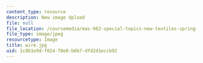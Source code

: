 ```yaml
---
content_type: resource
description: New image Upload
file: null
file_location: /coursemedia/mas-962-special-topics-new-textiles-spring-2010/1c8b1e9df02478e8b6b7dfd2d1eccb92_wire.jpg
file_type: image/jpeg
resourcetype: Image
title: wire.jpg
uid: 1c8b1e9d-f024-78e8-b6b7-dfd2d1eccb92
---
```


